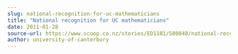 ```yaml
---
slug: national-recognition-for-uc-mathematicians
title: "National recognition for UC mathematicians"
date: 2011-01-28
source-url: https://www.scoop.co.nz/stories/ED1101/S00048/national-recognition-for-uc-mathematicians.htm
author: university-of-canterbury
---
```

